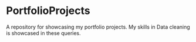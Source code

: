 # PortfolioProjects
A repository for showcasing my portfolio projects.
My skills in Data cleaning is showcased in these queries.
